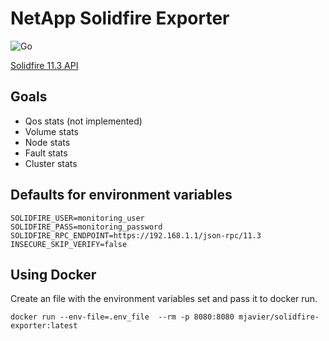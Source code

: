 # NetApp Solidfire Exporter

![Go](https://github.com/mjavier2k/solidfire-exporter/workflows/Go/badge.svg?event=push)

[Solidfire 11.3 API](https://library.netapp.com/ecm/ecm_download_file/ECMLP2856155)

## Goals
- Qos stats (not implemented)
- Volume stats
- Node stats
- Fault stats
- Cluster stats

## Defaults for environment variables

```
SOLIDFIRE_USER=monitoring_user
SOLIDFIRE_PASS=monitoring_password
SOLIDFIRE_RPC_ENDPOINT=https://192.168.1.1/json-rpc/11.3
INSECURE_SKIP_VERIFY=false
```

## Using Docker

Create an file with the environment variables set and pass it to docker run. 

```
docker run --env-file=.env_file  --rm -p 8080:8080 mjavier/solidfire-exporter:latest
```
